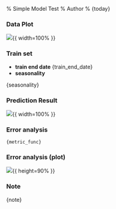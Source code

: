 % Simple Model Test
% Author
% {today}

### Data Plot

![]({data_plot}){{ width=100% }}

### Train set

- **train end date** {train_end_date}
- **seasonality**

{seasonality}

### Prediction Result

![]({pred_plot}){{ width=100% }}

### Error analysis

```{{.python}}
{metric_func}
```

### Error analysis (plot)

![]({error_plot}){{ height=90% }}

### Note

{note}

